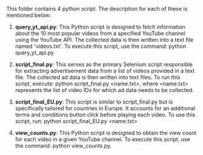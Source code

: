 This folder contains 4 python script. The description for each of these is mentioned below:

1. **query_yt_api.py**: This Python script is designed to fetch information about the 10 most popular videos from a specified YouTube channel using the YouTube API. The collected data is then written into a text file named 'videos.txt'. To execute this script, use the command: python query_yt_api.py

2. **script_final.py**: This serves as the primary Selenium script responsible for extracting advertisement data from a list of videos provided in a text file. The collected ad data is then written into text files. To run this script, execute: python script_final.py <name.txt>, where <name.txt> represents the list of video IDs for which ad data needs to be collected.

3. **script_final_EU.py**: This script is similar to script_final.py but is specifically tailored for countries in Europe. It accounts for an additional terms and conditions button click before playing each video. To use this script, run: python script_final_EU.py <name.txt>

4. **view_counts.py**: This Python script is designed to obtain the view count for each video in a given YouTube channel. To execute this script, use the command: python view_counts.py.
